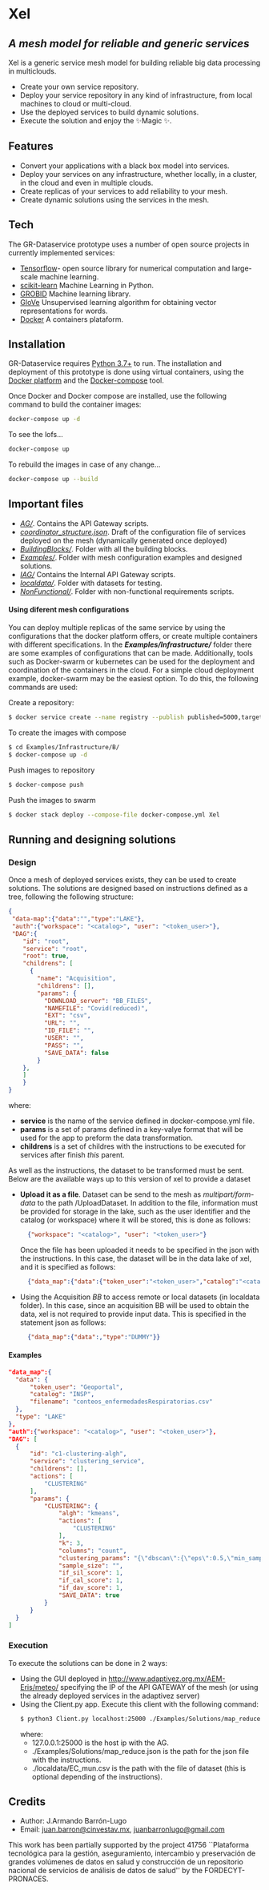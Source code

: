 # Xel
## _A mesh model for reliable and generic services_

Xel is a generic service mesh model for building reliable big data processing in multiclouds.

- Create your own service repository.
- Deploy your service repository in any kind of infrastructure, from local machines to cloud or multi-cloud.
- Use the deployed services to build dynamic solutions.
- Execute the solution and enjoy the ✨Magic ✨.

## Features

- Convert your applications with a black box model into services.
- Deploy your services on any infrastructure, whether locally, in a cluster, in the cloud and even in multiple clouds.
- Create replicas of your services to add reliability to your mesh.
- Create dynamic solutions using the services in the mesh.
## Tech

The GR-Dataservice prototype uses a number of open source projects in currently implemented services:

- [Tensorflow](https://www.tensorflow.org/)- open source library for numerical computation and large-scale machine learning.
- [scikit-learn](https://scikit-learn.org/stable/) Machine Learning in Python.
- [GROBID](https://grobid.readthedocs.io/en/latest/) Machine learning library. 
- [GloVe](https://nlp.stanford.edu/projects/glove/) Unsupervised learning algorithm for obtaining vector representations for words.
- [Docker](https://www.docker.com/) A containers plataform.


## Installation

GR-Dataservice requires [Python 3.7+](https://www.python.org/) to run.
The installation and deployment of this prototype is done using virtual containers, using the [Docker platform](https://www.docker.com/) and the [Docker-compose](https://docs.docker.com/compose/) tool.

Once Docker and Docker compose are installed, use the following command to build the container images:

```sh
docker-compose up -d
```
To see the lofs...
```sh
docker-compose up
```
To rebuild the images in case of any change...
```sh
docker-compose up --build
```
## Important files
 + [_AG/_](./AG). Contains the API Gateway scripts.
 + [_coordinator_structure.json_](./coordinator_structure.json). Draft of the configuration file of services deployed on the mesh (dynamically generated once deployed)
 + [_BuildingBlocks/_](./BuildingBlocks). Folder with all the building blocks.
 + [_Examples/_](Examples). Folder with mesh configuration examples and designed solutions.
 + [_IAG/_](./IAG)  Contains the  Internal API Gateway scripts.
 + [_localdata/_](./localdata). Folder with datasets for testing.
 + [_NonFunctional/_](./NonFunctional). Folder with non-functional requirements scripts.

#### Using diferent mesh configurations
You can deploy multiple replicas of the same service by using the configurations that the docker platform offers, or create multiple containers with different specifications. In the **_Examples/Infrastructure/_** folder there are some examples of configurations that can be made. Additionally, tools such as Docker-swarm or kubernetes can be used for the deployment and coordination of the containers in the cloud. For a simple cloud deployment example, docker-swarm may be the easiest option. To do this, the following commands are used:

Create a repository:
```sh
$ docker service create --name registry --publish published=5000,target=5000 registry:2
```
To create the images with compose
```sh
$ cd Examples/Infrastructure/B/
$ docker-compose up -d
```
Push images to repository
```sh
$ docker-compose push
```
Push the images to swarm
```sh
$ docker stack deploy --compose-file docker-compose.yml Xel
```


## Running and designing solutions

### Design
Once a mesh of deployed services exists, they can be used to create solutions.
The solutions are designed based on instructions defined as a tree, following the following structure:
```json
{
 "data-map":{"data":"","type":"LAKE"},
 "auth":{"workspace": "<catalog>", "user": "<token_user>"},
 "DAG":{ 
    "id": "root",
    "service": "root",
    "root": true,
    "childrens": [
      {
        "name": "Acquisition",
        "childrens": [],
        "params": {
          "DOWNLOAD_server": "BB_FILES",
          "NAMEFILE": "Covid(reduced)",
          "EXT": "csv",
          "URL": "",
          "ID_FILE": "",
          "USER": "",
          "PASS": "",
          "SAVE_DATA": false
        }
    },
    ]
    }
}
```

where:
+ **service** is the name of the service defined in docker-compose.yml file.
+ **params** is a set of params defined in a key-valye format that will be used for the app to preform the data transformation.
+ **childrens** is a set of childres with the instructions to be executed for services after finish _this_ parent.

As well as the instructions, the dataset to be transformed must be sent. Below are the available ways up to this version of xel to provide a dataset

+ **Upload it as a file**. Dataset can be send to the mesh as _multipart/form-data_ to the path /UploadDataset. In addition to the file, information must be provided for storage in the lake, such as the user identifier and the catalog (or workspace) where it will be stored, this is done as follows:
  ```json
    {"workspace": "<catalog>", "user": "<token_user>"}
   ```

  Once the file has been uploaded it needs to be specified in the json with the instructions. In this case, the dataset will be in the data lake of xel, and it is specified as follows:

  ```json
    {"data_map":{"data":{"token_user":"<token_user>","catalog":"<catalog>","filename":"<name of the dataset>"},"type":"LAKE"}}
  ```

+ Using the Acquisition _BB_ to access remote or local datasets (in localdata folder). In this case, since an acquisition BB will be used to obtain the data, xel is not required to provide input data. This is specified in the statement json as follows:
  ```json
    {"data_map":{"data":,"type":"DUMMY"}}
  ```
#### Examples
  ```json
  "data_map":{
    "data": {
        "token_user": "Geoportal",
        "catalog": "INSP",
        "filename": "conteos_enfermedadesRespiratorias.csv"
    },
    "type": "LAKE"
  },
  "auth":{"workspace": "<catalog>", "user": "<token_user>"},
  "DAG": [
    {
        "id": "c1-clustering-algh",
        "service": "clustering_service",
        "childrens": [],
        "actions": [
            "CLUSTERING"
        ],
        "params": {
            "CLUSTERING": {
                "algh": "kmeans",
                "actions": [
                    "CLUSTERING"
                ],
                "k": 3,
                "columns": "count",
                "clustering_params": "{\"dbscan\":{\"eps\":0.5,\"min_samples\":10},\"agglomerative\":{\"linkage\":\"ward\"}}",
                "sample_size": "",
                "if_sil_score": 1,
                "if_cal_score": 1,
                "if_dav_score": 1,
                "SAVE_DATA": true
            }
        }
    }
  ]
```

### Execution

To execute the solutions can be done in 2 ways:
+ Using the GUI deployed in http://www.adaptivez.org.mx/AEM-Eris/meteo/ specifying the IP of the API GATEWAY of the mesh (or using the already deployed services in the adaptivez server)
+ Using the Client.py app.  Execute this client with the following command:
    ```sh
    $ python3 Client.py localhost:25000 ./Examples/Solutions/map_reduce.json ./localdata/EC_mun.csv 
    ```
    where:
    + 127.0.0.1:25000 is the host ip with the AG.
    + ./Examples/Solutions/map_reduce.json  is the path for the json file with the instructions.
    + ./localdata/EC_mun.csv is the path with the file of dataset (this is optional depending of the instructions).
    
    

## Credits
* Author: J.Armando Barrón-Lugo
* Email: juan.barron@cinvestav.mx, juanbarronlugo@gmail.com

This work has been partially supported by the project 41756 ``Plataforma tecnológica para la gestión, aseguramiento, intercambio y preservación de grandes volúmenes de datos en salud y construcción de un repositorio nacional de servicios de análisis de datos de salud'' by the  FORDECYT-PRONACES.


